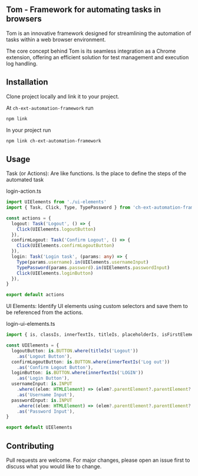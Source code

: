 ## Tom - Framework for automating tasks in browsers

Tom is an innovative framework designed for streamlining the automation of tasks within a web browser environment.

The core concept behind Tom is its seamless integration as a Chrome extension, offering an efficient solution for test management and execution log handling.

## Installation

Clone project locally and link it to your project.

At `ch-ext-automation-framework` run
```bash
npm link 
```

In your project run
```bash
npm link ch-ext-automation-framework
```

## Usage

Task (or Actions): Are like functions. Is the place to define the steps of the automated task

login-action.ts

```typescript
import UIElements from './ui-elements'
import { Task, Click, Type, TypePassword } from 'ch-ext-automation-framework'

const actions = {
  logout: Task('Logout', () => {
    Click(UIElements.logoutButton)
  }),
  confirmLogout: Task('Confirm Logout', () => {
    Click(UIElements.confirmLogoutButton)
  }),
  login: Task('Login task', (params: any) => {
    Type(params.username).in(UIElements.usernameInput)
    TypePassword(params.password).in(UIElements.passwordInput)
    Click(UIElements.loginButton)
  }),
}

export default actions
```

UI Elements: Identify UI elements using custom selectors and save them to be referenced from the actions.

login-ui-elements.ts
```typescript
import { is, classIs, innerTextIs, titleIs, placeholderIs, isFirstElement, elementIndexIs } from 'ch-ext-automation-framework'

const UIElements = {
  logoutButton: is.BUTTON.where(titleIs('Logout'))
    .as('Logout Button'),
  confirmLogoutButton: is.BUTTON.where(innerTextIs('Log out'))
    .as('Confirm Logout Button'),
  loginButton: is.BUTTON.where(innerTextIs('LOGIN'))
    .as('Login Button'),
  usernameInput: is.INPUT
    .where((elem: HTMLElement) => (elem?.parentElement?.parentElement?.children[1] as HTMLElement)?.innerText === 'Username')
    .as('Username Input'),
  passwordInput: is.INPUT
    .where((elem: HTMLElement) => (elem?.parentElement?.parentElement?.children[1] as HTMLElement)?.innerText === 'Password')
    .as('Password Input'),
}

export default UIElements
```

## Contributing

Pull requests are welcome. For major changes, please open an issue first
to discuss what you would like to change.

